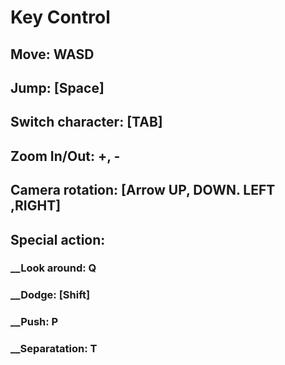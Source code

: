 # Key Control  
## Move: WASD  
## Jump: [Space]  
## Switch character: [TAB]  
## Zoom In/Out: +, -  
## Camera rotation: [Arrow UP, DOWN. LEFT ,RIGHT]  
## Special action:  
### __Look around: Q  
### __Dodge: [Shift]  
### __Push: P  
### __Separatation: T  

